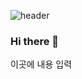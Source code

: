 ![header](https://capsule-render.vercel.app/api?type=waving&color=auto&height=300&section=header&text=박주호%20&fontSize=90&)

### Hi there 👋
이곳에 내용 입력
<!--
**JAWSP/JAWSP** is a ✨ _special_ ✨ repository because its `README.md` (this file) appears on your GitHub profile.

Here are some ideas to get you started:

- 🔭 I’m currently working on ...
- 🌱 I’m currently learning ...
- 👯 I’m looking to collaborate on ...
- 🤔 I’m looking for help with ...
- 💬 Ask me about ...
- 📫 How to reach me: ...
- 😄 Pronouns: ...
- ⚡ Fun fact: ...
-->
